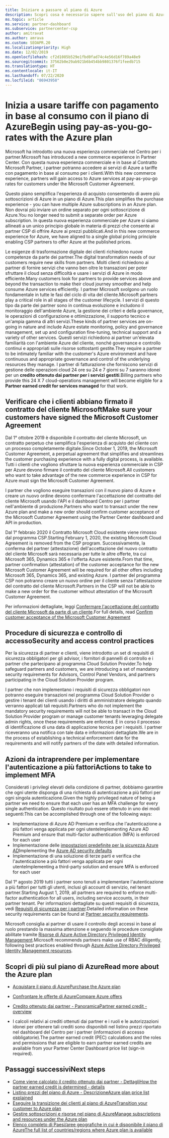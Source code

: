 ```yaml
---
title: Iniziare a passare al piano di Azure
description: Scopri cosa è necessario sapere sull'uso del piano di Azure con pagamento in base al consumo, incluse le operazioni preliminari, le precauzioni di sicurezza e le procedure per iniziare.
ms.topic: article
ms.service: partner-dashboard
ms.subservice: partnercenter-csp
author: amitravat
ms.author: amrava
ms.custom: SEOAPR.20
ms.localizationpriority: High
ms.date: 12/02/2019
ms.openlocfilehash: cf2d1085b529e1fbd0fad74c4e56d16f789a48e9
ms.sourcegitcommit: 37562b0e29ab921b6b454bb9801376f1feedb715
ms.translationtype: HT
ms.contentlocale: it-IT
ms.lasthandoff: 07/22/2020
ms.locfileid: "86943958"
---
```

# <a name="begin-using-pay-as-you-go-rates-with-the-azure-plan"></a><span data-ttu-id="445d9-103">Inizia a usare tariffe con pagamento in base al consumo con il piano di Azure</span><span class="sxs-lookup"><span data-stu-id="445d9-103">Begin using pay-as-you-go-rates with the Azure plan</span></span>

<span data-ttu-id="445d9-104">Microsoft ha introdotto una nuova esperienza commerciale nel Centro per i partner.</span><span class="sxs-lookup"><span data-stu-id="445d9-104">Microsoft has introduced a new commerce experience in Partner Center.</span></span>  <span data-ttu-id="445d9-105">Con questa nuova esperienza commerciale e in base al Contratto Microsoft Partner, i partner potranno accedere ai servizi di Azure a tariffe con pagamento in base al consumo per i clienti.</span><span class="sxs-lookup"><span data-stu-id="445d9-105">With this new commerce experience, partners will gain access to Azure services at pay-as-you-go rates for customers under the Microsoft Customer Agreement.</span></span>

<span data-ttu-id="445d9-106">Questo piano semplifica l'esperienza di acquisto consentendo di avere più sottoscrizioni di Azure in un piano di Azure.</span><span class="sxs-lookup"><span data-stu-id="445d9-106">This plan simplifies the purchase experience - you can have multiple Azure subscriptions in an Azure plan.</span></span> <span data-ttu-id="445d9-107">Non dovrai più inviare un ordine separato per ogni sottoscrizione di Azure.</span><span class="sxs-lookup"><span data-stu-id="445d9-107">You no longer need to submit a separate order per Azure subscription.</span></span> <span data-ttu-id="445d9-108">In questa nuova esperienza commerciale per Azure si siamo allineati a un unico principio globale in materia di prezzi che consente ai partner CSP di offrire Azure ai prezzi pubblicati.</span><span class="sxs-lookup"><span data-stu-id="445d9-108">And in this new commerce experience for Azure, we have aligned to a single global pricing principle enabling CSP partners to offer Azure at the published prices.</span></span>

<span data-ttu-id="445d9-109">Le esigenze di trasformazione digitale dei clienti richiedono nuove competenze da parte dei partner.</span><span class="sxs-lookup"><span data-stu-id="445d9-109">The digital transformation needs of our customers require new skills from partners.</span></span> <span data-ttu-id="445d9-110">Molti clienti richiedono ai partner di fornire servizi che vanno ben oltre le transazioni per poter sfruttare il cloud senza difficoltà e usare i servizi di Azure in modo efficiente.</span><span class="sxs-lookup"><span data-stu-id="445d9-110">Many customers look for partners to provide services above and beyond the transaction to make their cloud journey smoother and help consume Azure services efficiently.</span></span> <span data-ttu-id="445d9-111">I partner Microsoft svolgono un ruolo fondamentale in tutte le fasi del ciclo di vita del cliente.</span><span class="sxs-lookup"><span data-stu-id="445d9-111">Microsoft partners play a critical role in all stages of the customer lifecycle.</span></span> <span data-ttu-id="445d9-112">I servizi di questo tipo da parte dei partner sono in continua evoluzione e includono il monitoraggio dell'ambiente Azure, la gestione dei criteri e della governance, le operazioni di configurazione e ottimizzazione, il supporto tecnico e un'ampia gamma di altri servizi.</span><span class="sxs-lookup"><span data-stu-id="445d9-112">These kinds of partner services are on-going in nature and include Azure estate monitoring, policy and governance management, set up and configuration fine-tuning, technical support and a variety of other services.</span></span> <span data-ttu-id="445d9-113">Questi servizi richiedono ai partner un'elevata familiarità con l'ambiente Azure del cliente, nonché governance e controllo continui e appropriati sulle risorse sottostanti gestite.</span><span class="sxs-lookup"><span data-stu-id="445d9-113">They require a partner to be intimately familiar with the customer's Azure environment and have continuous and appropriate governance and control of the underlying resources they manage.</span></span> <span data-ttu-id="445d9-114">I partner di fatturazione che forniscono servizi di gestione delle operazioni cloud 24 ore su 24 e 7 giorni su 7 saranno idonei per un **credito ottenuto dai partner per i servizi gestiti**.</span><span class="sxs-lookup"><span data-stu-id="445d9-114">Billing partners who provide this 24 X 7 cloud-operations management will become eligible for a **Partner earned credit for services managed** for that work.</span></span>

## <a name="make-sure-your-customers-have-signed-the-microsoft-customer-agreement"></a><span data-ttu-id="445d9-115">Verificare che i clienti abbiano firmato il contratto del cliente Microsoft</span><span class="sxs-lookup"><span data-stu-id="445d9-115">Make sure your customers have signed the Microsoft Customer Agreement</span></span>

<span data-ttu-id="445d9-116">Dal 1° ottobre 2019 è disponibile il contratto del cliente Microsoft, un contratto perpetuo che semplifica l'esperienza di acquisto del cliente con un processo completamente digitale.</span><span class="sxs-lookup"><span data-stu-id="445d9-116">Since October 1, 2019, the Microsoft Customer Agreement, a perpetual agreement that simplifies and streamlines the customer purchasing experience with a fully digital process, is available.</span></span> <span data-ttu-id="445d9-117">Tutti i clienti che vogliono sfruttare la nuova esperienza commerciale in CSP per Azure devono firmare il contratto del cliente Microsoft.</span><span class="sxs-lookup"><span data-stu-id="445d9-117">All customers who want to take advantage of the new commerce experience in CSP for Azure must sign the Microsoft Customer Agreement.</span></span>

<span data-ttu-id="445d9-118">I partner che vogliono eseguire transazioni con il nuovo piano di Azure e creare un nuovo ordine devono confermare l'accettazione del contratto del cliente Microsoft usando l'API e il dashboard Centro per i partner nell'ambiente di produzione.</span><span class="sxs-lookup"><span data-stu-id="445d9-118">Partners who want to transact under the new Azure plan and make a new order should confirm customer acceptance of the Microsoft Customer Agreement using the Partner Center dashboard and API in production.</span></span>

<span data-ttu-id="445d9-119">Dal 1° febbraio 2020 il Contratto Microsoft Cloud esistente viene rimosso dal programma CSP.</span><span class="sxs-lookup"><span data-stu-id="445d9-119">Starting February 1, 2020, the existing Microsoft Cloud Agreement is removed from the CSP program.</span></span> <span data-ttu-id="445d9-120">Successivamente, la conferma del partner (attestazione) dell'accettazione del nuovo contratto del cliente Microsoft sarà necessaria per tutte le altre offerte, tra cui Microsoft 365, Dynamics 365 e l'offerta Azure esistente.</span><span class="sxs-lookup"><span data-stu-id="445d9-120">From that time, partner confirmation (attestation) of the customer acceptance for the new Microsoft Customer Agreement will be required for all other offers including Microsoft 365, Dynamics 365, and existing Azure.</span></span> <span data-ttu-id="445d9-121">I partner del programma CSP non potranno creare un nuovo ordine per il cliente senza l'attestazione del contratto del cliente Microsoft.</span><span class="sxs-lookup"><span data-stu-id="445d9-121">Partners in the CSP will not be able to make a new order for the customer without attestation of the Microsoft Customer Agreement.</span></span>

<span data-ttu-id="445d9-122">Per informazioni dettagliate, leggi [Confermare l'accettazione del contratto del cliente Microsoft da parte di un cliente](confirm-customer-agreement.md).</span><span class="sxs-lookup"><span data-stu-id="445d9-122">For full details, read [Confirm customer acceptance of the Microsoft Customer Agreement](confirm-customer-agreement.md)</span></span>

## <a name="security-and-access-control-practices"></a><span data-ttu-id="445d9-123">Procedure di sicurezza e controllo di accesso</span><span class="sxs-lookup"><span data-stu-id="445d9-123">Security and access control practices</span></span>

<span data-ttu-id="445d9-124">Per la sicurezza di partner e clienti, viene introdotto un set di requisiti di sicurezza obbligatori per gli advisor, i fornitori di pannelli di controllo e i partner che partecipano al programma Cloud Solution Provider.</span><span class="sxs-lookup"><span data-stu-id="445d9-124">To help safeguard partners and customers, we are introducing a set of mandatory security requirements for Advisors, Control Panel Vendors, and partners participating in the Cloud Solution Provider program.</span></span>

<span data-ttu-id="445d9-125">I partner che non implementano i requisiti di sicurezza obbligatori non potranno eseguire transazioni nel programma Cloud Solution Provider o gestire i tenant dei clienti usando i diritti di amministratore delegato quando verranno applicati tali requisiti.</span><span class="sxs-lookup"><span data-stu-id="445d9-125">Partners who do not implement the mandatory security requirements will not be able to transact in the Cloud Solution Provider program or manage customer tenants leveraging delegate admin rights, once these requirements are enforced.</span></span> <span data-ttu-id="445d9-126">È in corso il processo di identificazione di una data di applicazione tecnica per i requisiti. I partner riceveranno una notifica con tale data e informazioni dettagliate.</span><span class="sxs-lookup"><span data-stu-id="445d9-126">We are in the process of establishing a technical enforcement date for the requirements and will notify partners of the date with detailed information.</span></span>

## <a name="actions-to-take-to-implement-mfa"></a><span data-ttu-id="445d9-127">Azioni da intraprendere per implementare l'autenticazione a più fattori</span><span class="sxs-lookup"><span data-stu-id="445d9-127">Actions to take to implement MFA</span></span>

<span data-ttu-id="445d9-128">Considerati i privilegi elevati della condizione di partner, dobbiamo garantire che ogni utente disponga di una richiesta di autenticazione a più fattori per ogni singola autenticazione.</span><span class="sxs-lookup"><span data-stu-id="445d9-128">Given the highly privileged nature of being a partner we need to ensure that each user has an MFA challenge for every single authentication.</span></span> <span data-ttu-id="445d9-129">Questo risultato può essere ottenuto in uno dei modi seguenti:</span><span class="sxs-lookup"><span data-stu-id="445d9-129">This can be accomplished through one of the following ways:</span></span>

- <span data-ttu-id="445d9-130">Implementazione di Azure AD Premium e verifica che l'autenticazione a più fattori venga applicata per ogni utente</span><span class="sxs-lookup"><span data-stu-id="445d9-130">Implementing Azure AD Premium and ensure that multi-factor authentication (MFA) is enforced for each user</span></span>
- <span data-ttu-id="445d9-131">Implementazione delle [impostazioni predefinite per la sicurezza Azure AD](https://docs.microsoft.com/azure/active-directory/conditional-access/concept-conditional-access-security-defaults)</span><span class="sxs-lookup"><span data-stu-id="445d9-131">Implementing the [Azure AD security defaults](https://docs.microsoft.com/azure/active-directory/conditional-access/concept-conditional-access-security-defaults)</span></span>
- <span data-ttu-id="445d9-132">Implementazione di una soluzione di terze parti e verifica che l'autenticazione a più fattori venga applicata per ogni utente</span><span class="sxs-lookup"><span data-stu-id="445d9-132">Implementing a third-party solution and ensure MFA is enforced for each user</span></span>

<span data-ttu-id="445d9-133">Dal 1° agosto 2019 tutti i partner sono tenuti a implementare l'autenticazione a più fattori per tutti gli utenti, inclusi gli account di servizio, nel tenant partner.</span><span class="sxs-lookup"><span data-stu-id="445d9-133">Starting August 1, 2019, all partners are required to enforce multi-factor authentication for all users, including service accounts, in their partner tenant.</span></span> <span data-ttu-id="445d9-134">Per informazioni dettagliate su questi requisiti di sicurezza, vedi [Requisiti di sicurezza per i partner](partner-security-requirements.md).</span><span class="sxs-lookup"><span data-stu-id="445d9-134">Detailed information on these security requirements can be found at [Partner security requirements](partner-security-requirements.md).</span></span>

<span data-ttu-id="445d9-135">Microsoft consiglia ai partner di usare il controllo degli accessi in base al ruolo prestando la massima attenzione e seguendo le procedure consigliate abilitate tramite [Risorse di Azure Active Directory Privileged Identity Management](https://docs.microsoft.com/azure/active-directory/privileged-identity-management/pim-configure).</span><span class="sxs-lookup"><span data-stu-id="445d9-135">Microsoft recommends partners make use of RBAC diligently, following best practices enabled through [Azure Active Directory Privileged Identity Management resources](https://docs.microsoft.com/azure/active-directory/privileged-identity-management/pim-configure).</span></span>

## <a name="read-more-about-the-azure-plan"></a><span data-ttu-id="445d9-136">Scopri di più sul piano di Azure</span><span class="sxs-lookup"><span data-stu-id="445d9-136">Read more about the Azure plan</span></span>

- [<span data-ttu-id="445d9-137">Acquistare il piano di Azure</span><span class="sxs-lookup"><span data-stu-id="445d9-137">Purchase the Azure plan</span></span>](purchase-azure-plan.md)

- [<span data-ttu-id="445d9-138">Confrontare le offerte di Azure</span><span class="sxs-lookup"><span data-stu-id="445d9-138">Compare Azure offers</span></span>](compare-azure-offers.md)

- [<span data-ttu-id="445d9-139">Credito ottenuto dai partner - Panoramica</span><span class="sxs-lookup"><span data-stu-id="445d9-139">Partner earned credit - overview</span></span>](partner-earned-credit.md)

- <span data-ttu-id="445d9-140">I calcoli relativi ai crediti ottenuti dai partner e i ruoli e le autorizzazioni idonei per ottenere tali crediti sono disponibili nel listino prezzi riportato nel dashboard del Centro per i partner (informazioni di accesso obbligatorie).</span><span class="sxs-lookup"><span data-stu-id="445d9-140">The partner earned credit (PEC) calculations and the roles and permissions that are eligible to earn partner earned credits are available from your Partner Center Dashboard price list (sign-in required).</span></span>

## <a name="next-steps"></a><span data-ttu-id="445d9-141">Passaggi successivi</span><span class="sxs-lookup"><span data-stu-id="445d9-141">Next steps</span></span> 

- [<span data-ttu-id="445d9-142">Come viene calcolato il credito ottenuto dai partner - Dettagli</span><span class="sxs-lookup"><span data-stu-id="445d9-142">How the partner earned credit is determined - details</span></span>](partner-earned-credit-explanation.md)
- [<span data-ttu-id="445d9-143">Listino prezzi del piano di Azure - Descrizione</span><span class="sxs-lookup"><span data-stu-id="445d9-143">Azure plan price list explained</span></span>](azure-plan-price-list.md)
- [<span data-ttu-id="445d9-144">Eseguire la transizione dei clienti al piano di Azure</span><span class="sxs-lookup"><span data-stu-id="445d9-144">Transition your customer to Azure plan</span></span>](azure-plan-transition.md)
- [<span data-ttu-id="445d9-145">Gestire sottoscrizioni e risorse nel piano di Azure</span><span class="sxs-lookup"><span data-stu-id="445d9-145">Manage subscriptions and resources under the Azure plan</span></span>](azure-plan-manage.md)
- [<span data-ttu-id="445d9-146">Elenco completo di Paesi/aree geografiche in cui è disponibile il piano di Azure</span><span class="sxs-lookup"><span data-stu-id="445d9-146">The full list of countries/regions where Azure plan is available</span></span>](https://query.prod.cms.rt.microsoft.com/cms/api/am/binary/RE3QN0x)
